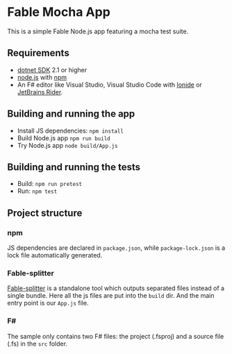 # Fable Mocha App

This is a simple Fable Node.js app featuring a mocha test suite.

## Requirements

* [dotnet SDK](https://www.microsoft.com/net/download/core) 2.1 or higher
* [node.js](https://nodejs.org) with [npm](https://www.npmjs.com/)
* An F# editor like Visual Studio, Visual Studio Code with [Ionide](http://ionide.io/) or [JetBrains Rider](https://www.jetbrains.com/rider/).

## Building and running the app

* Install JS dependencies: `npm install`
* Build Node.js app `npm run build`
* Try Node.js app `node build/App.js`

## Building and running the tests

* Build: `npm run pretest`
* Run: `npm test`

## Project structure

### npm

JS dependencies are declared in `package.json`, while `package-lock.json` is a lock file automatically generated.

### Fable-splitter

[Fable-splitter]() is a standalone tool which outputs separated files instead of a single bundle. Here all the js files are put into the `build`  dir. And the main entry point is our `App.js` file.

### F#

The sample only contains two F# files: the project (.fsproj) and a source file (.fs) in the `src` folder.
